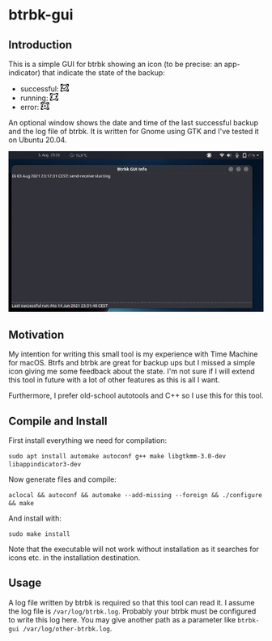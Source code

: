 # btrbk-gui

## Introduction

This is a simple GUI for btrbk showing an icon (to be precise: an app-indicator) that indicate the state of the backup:

* successful:  ![successful](/doc/backup-ok.jpg)
* running:     ![successful](/doc/backup-running.jpg)
* error:       ![successful](/doc/backup-err.jpg)

An optional window shows the date and time of the last successful 
backup and the log file of btrbk. It is written for Gnome using GTK and I've tested it on Ubuntu 20.04.

![Screenshot](/doc/screenshot.jpg)

## Motivation

My intention for writing this small tool is my experience with Time Machine for macOS. Btrfs and btrbk are great for backup ups but I missed a simple icon giving me some feedback about the state. I'm not sure if I will extend this tool in future with a lot of other features as this is all I want. 

Furthermore, I prefer old-school autotools and C++ so I use this for this tool.

## Compile and Install

First install everything we need for compilation:

```
sudo apt install automake autoconf g++ make libgtkmm-3.0-dev libappindicator3-dev
```

Now generate files and compile:

```
aclocal && autoconf && automake --add-missing --foreign && ./configure && make
```

And install with:

```
sudo make install
```

Note that the executable will not work without installation as it searches for icons etc. in the installation destination.

## Usage

A log file written by btrbk is required so that this tool can read it. I assume the log file is `/var/log/btrbk.log`. Probably your btrbk must be configured to write this log here. You may give another path as a parameter like `btrbk-gui /var/log/other-btrbk.log`.
